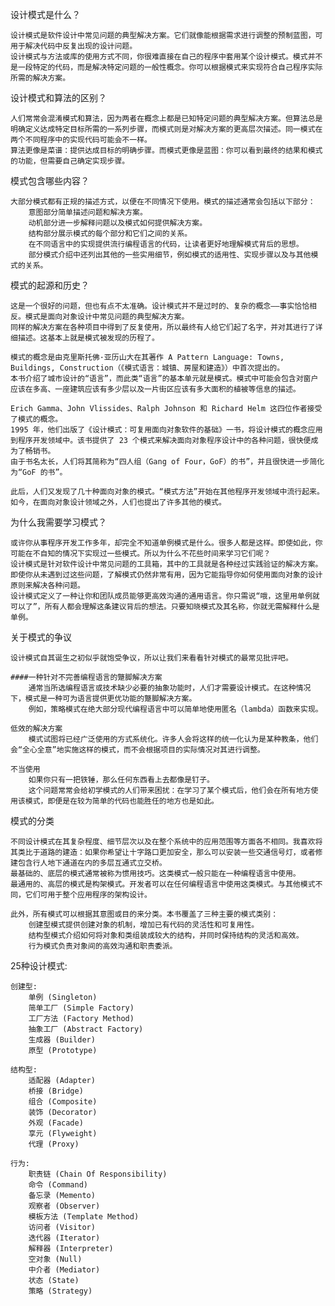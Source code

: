 设计模式是什么？

    设计模式是软件设计中常见问题的典型解决方案。它们就像能根据需求进行调整的预制蓝图，可用于解决代码中反复出现的设计问题。
    设计模式与方法或库的使用方式不同，你很难直接在自己的程序中套用某个设计模式。模式并不是一段特定的代码，而是解决特定问题的一般性概念。你可以根据模式来实现符合自己程序实际所需的解决方案。
    
设计模式和算法的区别？

    人们常常会混淆模式和算法，因为两者在概念上都是已知特定问题的典型解决方案。但算法总是明确定义达成特定目标所需的一系列步骤，而模式则是对解决方案的更高层次描述。同一模式在两个不同程序中的实现代码可能会不一样。
    算法更像是菜谱：提供达成目标的明确步骤。而模式更像是蓝图：你可以看到最终的结果和模式的功能，但需要自己确定实现步骤。
    
模式包含哪些内容？

    大部分模式都有正规的描述方式，以便在不同情况下使用。模式的描述通常会包括以下部分：
        意图部分简单描述问题和解决方案。
        动机部分进一步解释问题以及模式如何提供解决方案。
        结构部分展示模式的每个部分和它们之间的关系。
        在不同语言中的实现提供流行编程语言的代码，让读者更好地理解模式背后的思想。
        部分模式介绍中还列出其他的一些实用细节，例如模式的适用性、实现步骤以及与其他模式的关系。

模式的起源和历史？

    这是一个很好的问题，但也有点不太准确。设计模式并不是过时的、复杂的概念——事实恰恰相反。模式是面向对象设计中常见问题的典型解决方案。
    同样的解决方案在各种项目中得到了反复使用，所以最终有人给它们起了名字，并对其进行了详细描述。这基本上就是模式被发现的历程了。
    
    模式的概念是由克里斯托佛·亚历山大在其著作 A Pattern Language: Towns, Buildings, Construction（《模式语言：城镇、房屋和建造》）中首次提出的。
    本书介绍了城市设计的“语言”，而此类“语言”的基本单元就是模式。模式中可能会包含对窗户应该在多高、一座建筑应该有多少层以及一片街区应该有多大面积的植被等信息的描述。
    
    Erich Gamma、John Vlissides、Ralph Johnson 和 Richard Helm 这四位作者接受了模式的概念。
    1995 年，他们出版了《设计模式：可复用面向对象软件的基础》一书，将设计模式的概念应用到程序开发领域中。该书提供了 23 个模式来解决面向对象程序设计中的各种问题，很快便成为了畅销书。
    由于书名太长，人们将其简称为“四人组（Gang of Four，GoF）的书”，并且很快进一步简化为“GoF 的书”。
    
    此后，人们又发现了几十种面向对象的模式。“模式方法”开始在其他程序开发领域中流行起来。如今，在面向对象设计领域之外，人们也提出了许多其他的模式。

为什么我需要学习模式？

    或许你从事程序开发工作多年，却完全不知道单例模式是什么。很多人都是这样。即使如此，你可能在不自知的情况下实现过一些模式。所以为什么不花些时间来学习它们呢？
    设计模式是针对软件设计中常见问题的工具箱，其中的工具就是各种经过实践验证的解决方案。即使你从未遇到过这些问题，了解模式仍然非常有用，因为它能指导你如何使用面向对象的设计原则来解决各种问题。
    设计模式定义了一种让你和团队成员能够更高效沟通的通用语言。你只需说“哦，这里用单例就可以了”，所有人都会理解这条建议背后的想法。只要知晓模式及其名称，你就无需解释什么是单例。
    
关于模式的争议

    设计模式自其诞生之初似乎就饱受争议，所以让我们来看看针对模式的最常见批评吧。
    
    ####一种针对不完善编程语言的蹩脚解决方案
        通常当所选编程语言或技术缺少必要的抽象功能时，人们才需要设计模式。在这种情况下，模式是一种可为语言提供更优功能的蹩脚解决方案。
        例如，策略模式在绝大部分现代编程语言中可以简单地使用匿名（lambda）函数来实现。
    
    低效的解决方案
        模式试图将已经广泛使用的方式系统化。许多人会将这样的统一化认为是某种教条，他们会“全心全意”地实施这样的模式，而不会根据项目的实际情况对其进行调整。
    
    不当使用
        如果你只有一把铁锤，那么任何东西看上去都像是钉子。
        这个问题常常会给初学模式的人们带来困扰：在学习了某个模式后，他们会在所有地方使用该模式，即便是在较为简单的代码也能胜任的地方也是如此。

模式的分类

    不同设计模式在其复杂程度、细节层次以及在整个系统中的应用范围等方面各不相同。我喜欢将其类比于道路的建造：如果你希望让十字路口更加安全，那么可以安装一些交通信号灯，或者修建包含行人地下通道在内的多层互通式立交桥。
    最基础的、底层的模式通常被称为​惯用技巧​。这类模式一般只能在一种编程语言中使用。
    最通用的、高层的模式是​构架模式​。开发者可以在任何编程语言中使用这类模式。与其他模式不同，它们可用于整个应用程序的架构设计。

    此外，所有模式可以根据其​意图​或目的来分类。本书覆盖了三种主要的模式类别：
        创建型模式提供创建对象的机制，增加已有代码的灵活性和可复用性。
        结构型模式介绍如何将对象和类组装成较大的结构，并同时保持结构的灵活和高效。
        行为模式负责对象间的高效沟通和职责委派。

25种设计模式:

    创建型:
        单例 (Singleton)
        简单工厂 (Simple Factory)
        工厂方法 (Factory Method)
        抽象工厂 (Abstract Factory)
        生成器 (Builder)
        原型 (Prototype)
        
    结构型:
        适配器 (Adapter)
        桥接 (Bridge)
        组合 (Composite)
        装饰 (Decorator)
        外观 (Facade)
        享元 (Flyweight)
        代理 (Proxy)
        
    行为:
        职责链 (Chain Of Responsibility)
        命令 (Command)
        备忘录 (Memento)
        观察者 (Observer)
        模板方法 (Template Method)
        访问者 (Visitor)
        迭代器 (Iterator)
        解释器 (Interpreter)
        空对象 (Null)
        中介者 (Mediator)
        状态 (State)
        策略 (Strategy)
        
            
        